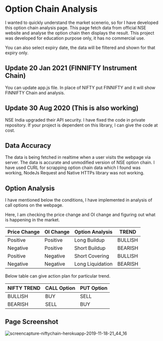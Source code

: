 # Option Chain Analysis

I wanted to quickly understand the market scenerio, so for I have developed this option chain analysis page. This page fetch data from official NSE website and analyse the option chain then displays the result. This project was developed for education purpose only, it has no commercial use.

You can also select expiry date, the data will be filtered and shown for that expiry only.

## Update 20 Jan 2021 (FINNIFTY Instrument Chain)

You can update app.js file. In place of NIFTY put FINNIFTY and it will show FINNIFTY Chain and analysis.

## Update 30 Aug 2020 (This is also working)

NSE India upgraded their API security. I have fixed the code in private repository. If your project is dependent on this library, I can give the code at cost.

## Data Accuracy

The data is being fetched in realtime when a user visits the webpage via server. The data is accurate and unmodified version of NSE option chain. I have used CURL for scrapping option chain data which I found was working, NodeJs Request and Native HTTPs library was not working. 

## Option Analysis

I have mentioned below the conditions, I have implemented in analysis of call options on the webpage. 

Here, I am checking the price change and OI change and figuring out what is happening in the market. 

| Price Change | OI Change | Option Analysis | TREND |
|--|--|--|--|
| Positive | Positive | Long Buildup | BULLISH |
| Negative | Positive | Short Buildup | BEARISH |
| Positive | Negative | Short Covering | BULLISH |
| Negative | Negative | Long Liquidation | BEARISH |

Below table can give action plan for particular trend.

| NIFTY TREND | CALL Option | PUT Option |
|--|--|--|
| BULLISH | BUY | SELL |
| BEARISH | SELL | BUY |


## Page Screenshot
![screencapture-niftychain-herokuapp-2019-11-18-21_44_16](https://user-images.githubusercontent.com/54473532/154702486-ad84d2a0-2227-4b35-a6ae-a6c6464c7696.png)

